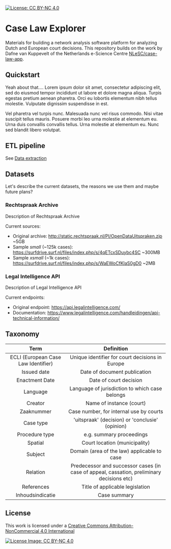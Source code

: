 [![License: CC BY-NC 4.0](https://img.shields.io/badge/License-CC%20BY--NC%204.0-lightgrey.svg)](https://creativecommons.org/licenses/by-nc/4.0/legalcode.en)

# Case Law Explorer
Materials for building a network analysis software platform for analyzing Dutch and European court decisions. This repository builds on the work by Dafne van Kuppevelt of the Netherlands e-Science Centre [NLeSC/case-law-app](https://github.com/NLeSC/case-law-app).

## Quickstart
Yeah about that.... Lorem ipsum dolor sit amet, consectetur adipiscing elit, sed do eiusmod tempor incididunt ut labore et dolore magna aliqua. Turpis egestas pretium aenean pharetra. Orci eu lobortis elementum nibh tellus molestie. Vulputate dignissim suspendisse in est. 

Vel pharetra vel turpis nunc. Malesuada nunc vel risus commodo. Nisi vitae suscipit tellus mauris. Posuere morbi leo urna molestie at elementum eu. Urna duis convallis convallis tellus. Urna molestie at elementum eu. Nunc sed blandit libero volutpat.

## ETL pipeline
See [Data extraction](/elt/)

## Datasets
Let's describe the current datasets, the reasons we use them and maybe future plans?

### Rechtspraak Archive
Description of Rechtspraak Archive

Current sources: 
- Original archive: http://static.rechtspraak.nl/PI/OpenDataUitspraken.zip ~5GB
- Sample _small_ (~125k cases): https://surfdrive.surf.nl/files/index.php/s/4qETcxSDuybc4SC ~300MB
- Sample _xsmall_ (~1k cases): https://surfdrive.surf.nl/files/index.php/s/WaEWoCfKlaS0gD0 ~2MB

### Legal Intelligence API
Description of Legal Intelligence API

Current endpoints:
- Original endpoint: https://api.legalintelligence.com/
- Documentation: https://www.legalintelligence.com/handleidingen/api-technical-information/

## Taxonomy
|                 Term                |                                         Definition                                        |
|:-----------------------------------:|:-----------------------------------------------------------------------------------------:|
| ECLI (European Case Law Identifier) | Unique identifier for court decisions in Europe                                           |
| Issued date                         | Date of document publication                                                              |
| Enactment Date                      | Date of court decision                                                                    |
| Language                            | Language of jurisdiction to which case belongs                                            |
| Creator                             | Name of instance (court)                                                                  |
| Zaaknummer                          | Case number, for internal use by courts                                                   |
| Case type                           | 'uitspraak' (decision) or 'conclusie' (opinion)                                           |
| Procedure type                      | e.g. summary proceedings                                                                  |
| Spatial                             | Court location (municipality)                                                             |
| Subject                             | Domain (area of the law) applicable to case                                               |
| Relation                            | Predecessor and successor cases (in case of appeal, cassation, preliminary decisions etc) |
| References                          | Title of applicable legislation                                                           |
| Inhoudsindicatie                    | Case summary                                                                              |

## License 
This work is licensed under a [Creative Commons Attribution-NonCommercial 4.0 International](https://creativecommons.org/licenses/by-nc/4.0/legalcode.en) 

[![License Image: CC BY-NC 4.0](https://licensebuttons.net/l/by-sa/4.0/88x31.png)](https://creativecommons.org/licenses/by-nc/4.0/legalcode.en)


